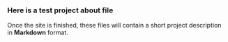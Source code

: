### Here is a test project about file

Once the site is finished, these files will contain a short project description in **Markdown** format. 